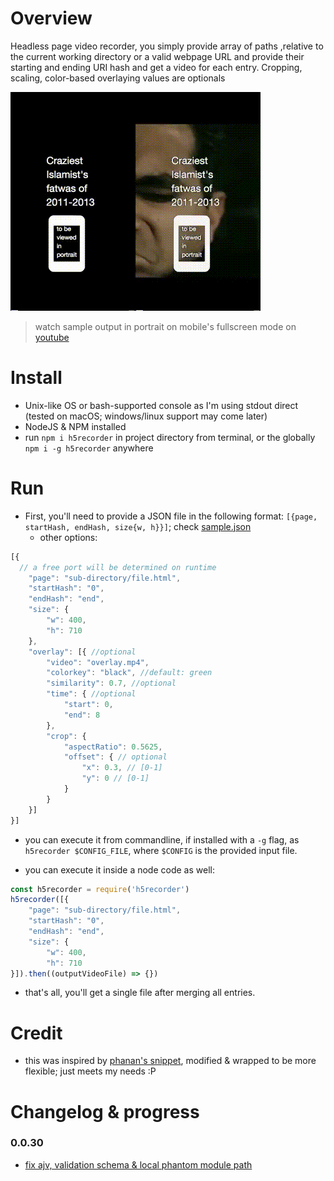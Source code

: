 # Overview
Headless page video recorder, you simply provide array of paths ,relative to the current working directory or a valid webpage URL and provide their starting and ending URI hash and get a video for each entry. Cropping, scaling, color-based overlaying values are optionals

![demo](https://raw.githubusercontent.com/yoga1290/H5Recorder/master/readme.gif)
>watch sample output in portrait on mobile's fullscreen mode on [youtube](https://youtu.be/w_RTerk7wtY)

# Install

+ Unix-like OS or bash-supported console as I'm using stdout direct (tested on macOS; windows/linux support may come later)
+ NodeJS & NPM installed
+ run `npm i h5recorder` in project directory from terminal, or the globally `npm i -g h5recorder` anywhere

# Run

+ First, you'll need to provide a JSON file in the following format: `[{page, startHash, endHash, size{w, h}}]`; check [sample.json](https://github.com/yoga1290/H5Recorder/blob/master/sample.json)
  + other options:

```javascript
[{
  // a free port will be determined on runtime
	"page": "sub-directory/file.html",
	"startHash": "0",
	"endHash": "end",
	"size": {
		"w": 400,
		"h": 710
	},
	"overlay": [{ //optional
		"video": "overlay.mp4",
		"colorkey": "black", //default: green
		"similarity": 0.7, //optional
		"time": { //optional
			"start": 0,
			"end": 8
		},
		"crop": {
			"aspectRatio": 0.5625,
			"offset": { // optional
				"x": 0.3, // [0-1]
				"y": 0 // [0-1]
			}
		}
	}]
}]
```

+ you can execute it from commandline, if installed with a `-g` flag, as `h5recorder $CONFIG_FILE`, where `$CONFIG` is the provided input file.

+ you can execute it inside a node code as well:

```javascript
const h5recorder = require('h5recorder')
h5recorder([{
	"page": "sub-directory/file.html",
	"startHash": "0",
	"endHash": "end",
	"size": {
		"w": 400,
		"h": 710
}]).then((outputVideoFile) => {})
```

+ that's all, you'll get a single file after merging all entries.

# Credit
+ this was inspired by [phanan's snippet](https://gist.github.com/phanan/e03f75082e6eb114a35c#file-runner-js), modified & wrapped to be more flexible; just meets my needs :P


# Changelog & progress

### 0.0.30

+ [fix ajv, validation schema & local phantom module path](https://github.com/yoga1290/H5Recorder/pull/2)
